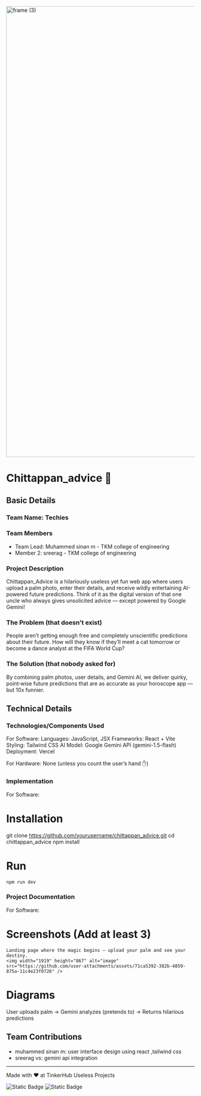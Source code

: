 <img width="3188" height="1202" alt="frame (3)" src="https://github.com/user-attachments/assets/517ad8e9-ad22-457d-9538-a9e62d137cd7" />


# Chittappan_advice 🎯


## Basic Details
### Team Name: Techies


### Team Members
- Team Lead: Muhammed sinan m - TKM college of engineering 
- Member 2: sreerag - TKM college of engineering 
  

### Project Description
Chittappan_Advice is a hilariously useless yet fun web app where users upload a palm photo, enter their details, and receive wildly entertaining AI-powered future predictions. Think of it as the digital version of that one uncle who always gives unsolicited advice — except powered by Google Gemini!

### The Problem (that doesn't exist)
People aren’t getting enough free and completely unscientific predictions about their future. How will they know if they’ll meet a cat tomorrow or become a dance analyst at the FIFA World Cup?

### The Solution (that nobody asked for)
By combining palm photos, user details, and Gemini AI, we deliver quirky, point‑wise future predictions that are as accurate as your horoscope app — but 10x funnier.

## Technical Details
### Technologies/Components Used
For Software:
      Languages: JavaScript, JSX
      Frameworks: React + Vite
      Styling: Tailwind CSS
      AI Model: Google Gemini API (gemini-1.5-flash)
      Deployment: Vercel

For Hardware:
     None (unless you count the user’s hand ✋)

### Implementation
For Software:
# Installation
   git clone https://github.com/yourusername/chittappan_advice.git
   cd chittappan_advice
  npm install

# Run
    npm run dev

### Project Documentation
For Software:

# Screenshots (Add at least 3)
    Landing page where the magic begins — upload your palm and see your destiny.
    <img width="1919" height="867" alt="image" src="https://github.com/user-attachments/assets/71ca5392-382b-4859-875a-11c4e23f0726" />




# Diagrams
   User uploads palm → Gemini analyzes (pretends to) → Returns hilarious predictions






## Team Contributions
- muhammed sinan m: user interface design using react ,tailwind css
- sreerag vs: gemini api integration


---
Made with ❤️ at TinkerHub Useless Projects 

![Static Badge](https://img.shields.io/badge/TinkerHub-24?color=%23000000&link=https%3A%2F%2Fwww.tinkerhub.org%2F)
![Static Badge](https://img.shields.io/badge/UselessProjects--25-25?link=https%3A%2F%2Fwww.tinkerhub.org%2Fevents%2FQ2Q1TQKX6Q%2FUseless%2520Projects)



